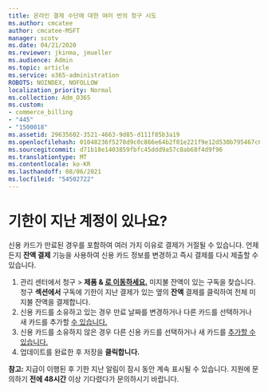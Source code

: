 ```yaml
---
title: 온라인 결제 수단에 대한 여러 번의 청구 시도
ms.author: cmcatee
author: cmcatee-MSFT
manager: scotv
ms.date: 04/21/2020
ms.reviewer: jkinma, jmueller
ms.audience: Admin
ms.topic: article
ms.service: o365-administration
ROBOTS: NOINDEX, NOFOLLOW
localization_priority: Normal
ms.collection: Adm_O365
ms.custom:
- commerce_billing
- "445"
- "1500018"
ms.assetid: 29635602-3521-4663-9d85-d111f85b3a19
ms.openlocfilehash: 01048236f5278d9c0c866e64b2f01e221f9e12d530b795467c638387b111d85e
ms.sourcegitcommit: d71b18e1403859fbfc45ddd9a57c8ab68f4d9f96
ms.translationtype: MT
ms.contentlocale: ko-KR
ms.lasthandoff: 08/06/2021
ms.locfileid: "54502722"
---
```

# <a name="past-due-account"></a>기한이 지난 계정이 있나요?

신용 카드가 만료된 경우를 포함하여 여러 가지 이유로 결제가 거절될 수 있습니다. 언제든지 **잔액 결제** 기능을 사용하여 신용 카드 정보를 변경하고 즉시 결제를 다시 제출할 수 있습니다.

1. 관리 센터에서 청구 > **제품 & [로 이동하세요.](https://go.microsoft.com/fwlink/p/?linkid=842054)**
미지불 잔액이 있는 구독을 찾습니다. 청구 **섹션에서** 구독에 기한이 지난 결제가  있는 옆의 **잔액** 결제를 클릭하여 전체 미지불 잔액을 결제합니다.
2. 신용 카드를 소유하고 있는 경우 만료 날짜를 변경하거나 다른 카드를 선택하거나 새 카드를 추가할 [수 있습니다.](/microsoft-365/commerce/billing-and-payments/manage-payment-methods)
3. 신용 카드를 소유하지 않은 경우 다른 신용 카드를 선택하거나 새 카드를 [추가할 수 있습니다.](/microsoft-365/commerce/billing-and-payments/manage-payment-methods)
4. 업데이트를 완료한 후 저장을 **클릭합니다.**

**참고:** 지급이 이행된 후 기한 지난 알림이 잠시 동안 계속 표시될 수 있습니다. 지원에 문의하기 **전에 48시간** 이상 기다렸다가 문의하시기 바랍니다.
